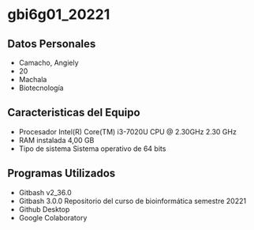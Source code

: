 # gbi6g01_20221
## Datos Personales
- Camacho, Angiely
- 20
- Machala
- Biotecnología

## Caracteristicas del Equipo
- Procesador	Intel(R) Core(TM) i3-7020U CPU @ 2.30GHz   2.30 GHz
- RAM instalada	4,00 GB
- Tipo de sistema	Sistema operativo de 64 bits

## Programas Utilizados
- Gitbash v2_36.0
- Gitbash 3.0.0
Repositorio del curso de bioinformática semestre 20221
- Github  Desktop
- Google Colaboratory
